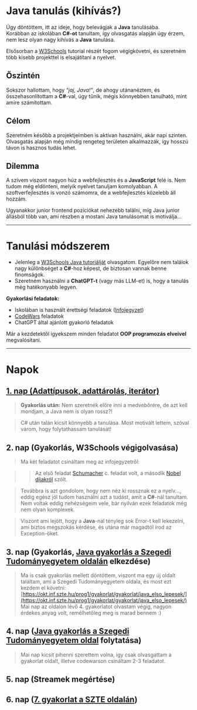 # Java tanulás (kihívás?)

Úgy döntöttem, itt az ideje, hogy belevágjak a **Java** tanulásába.  
Korábban az iskolában **C#-ot** tanultam, így olvasgatás alapján úgy érzem, nem lesz olyan nagy kihívás a **Java** tanulása.  

Elsősorban a [W3Schools](https://www.w3schools.com/) tutorial részét fogom végigkövetni, és szeretném több kisebb projekttel is elsajátítani a nyelvet.  

## Őszintén

Sokszor hallottam, hogy *“jaj, Java!”*, de ahogy utánanéztem, és összehasonlítottam a **C#**-val, úgy tűnik, mégis könnyebben tanulható, mint amire számítottam.  

## Célom

Szeretném később a projektjeimben is aktívan használni, akár napi szinten. Olvasgatás alapján még mindig rengeteg területen alkalmazzák, így hosszú távon is hasznos tudás lehet.  

## Dilemma

A szívem viszont nagyon húz a webfejlesztés és a **JavaScript** felé is. Nem tudom még eldönteni, melyik nyelvet tanuljam komolyabban. A szoftverfejlesztés is vonzó számomra, de a webfejlesztés közelebb áll hozzám.  

Ugyanakkor junior frontend pozíciókat nehezebb találni, míg Java junior állásból több van, ami részben a mostani Java tanulásomat is motiválja...  

---

# Tanulási módszerem

- Jelenleg a [W3Schools Java tutoriálját](https://www.w3schools.com/java) olvasgatom. Egyelőre nem találok nagy különbséget a **C#**-hoz képest, de biztosan vannak benne finomságok.  
- Szeretném használni a **ChatGPT-t** (vagy más LLM-et) is, hogy a tanulás még hatékonyabb legyen.  

**Gyakorlási feladatok:**  
- Iskolában is használt érettségi feladatok  ([Infojegyzet](https://infojegyzet.hu/vizsgafeladatok/))
- [CodeWars](https://www.codewars.com) feladatok  
- ChatGPT által ajánlott gyakorló feladatok  

Már a kezdetektől igyekszem minden feladatot **OOP programozás elveivel** megvalósítani.  

---

# Napok

## [1. nap (Adattípusok, adattárolás, iterátor)](https://github.com/bencso/my-java-learning/blob/main/notes/1_day.md)

> **Gyakorlás után:** Nem szeretnék előre inni a medvebőrére, de azt kell mondjam, a Java nem is olyan rossz?!  

> C# után talán kicsit könnyebb a tanulása. Most motivált lettem, szóval várom, hogy folytathassam tanulását!

## 2. nap (Gyakorlás, W3Schools végigolvasása)

> Ma két feladatot csináltam meg az infojegyzetről:

>> Az első feladat [Schumacher](https://github.com/bencso/my-java-learning/blob/main/practice/ElsoProject_schumacher) c. feladat volt, a második [Nobel díjakról](https://github.com/bencso/my-java-learning/blob/main/practice/MasodikProject_nobel) szólt.

> Továbbra is azt gondolom, hogy nem néz ki rossznak ez a nyelv..., eddig egész jól tudom használni azt a tudást, amit a **C#**-nál tanultam. Nem voltak eddig nehézségeim vele, bár nyilván ezek feladatok még nem olyan komplexek.

> Viszont ami lejött, hogy a **Java**-nal tényleg sok Error-t kell lekezelni, ami biztos megszokás kérdése, és utána már magadtól írod az Exception-öket.


## 3. nap (Gyakorlás, [Java gyakorlás a Szegedi Tudományegyetem oldalán](https://okt.inf.szte.hu/prog1/gyakorlat/gyakorlat/java_elso_lepesek/) elkezdése)
> Ma is csak gyakorlás mellett döntöttem, viszont ma egy új oldalt találtam, ami a Szegedi Tudományegyetem oldala, és most ezt kezdem el követni: [https://okt.inf.szte.hu/prog1/gyakorlat/gyakorlat/java_elso_lepesek/](https://okt.inf.szte.hu/prog1/gyakorlat/gyakorlat/java_elso_lepesek/)
> Mai nap az oldalon lévő 4. gyakorlatot olvastam végig, nagyon érdekes anyag volt, remélhetőleg meg is marad bennem :)

## 4. nap ([Java gyakorlás a Szegedi Tudományegyetem oldal](https://okt.inf.szte.hu/prog1/gyakorlat/gyakorlat/abstract_interface/) folytatása)
> Mai nap kicsit pihenni szerettem volna, így csak olvasgattam a gyakorlat oldalt, illetve codewarson csináltam 2-3 feladatot.

## 5. nap (Streamek megértése)

## 6. nap ([7. gyakorlat a SZTE oldalán](https://okt.inf.szte.hu/prog1/gyakorlat/gyakorlat/gyak6/))
